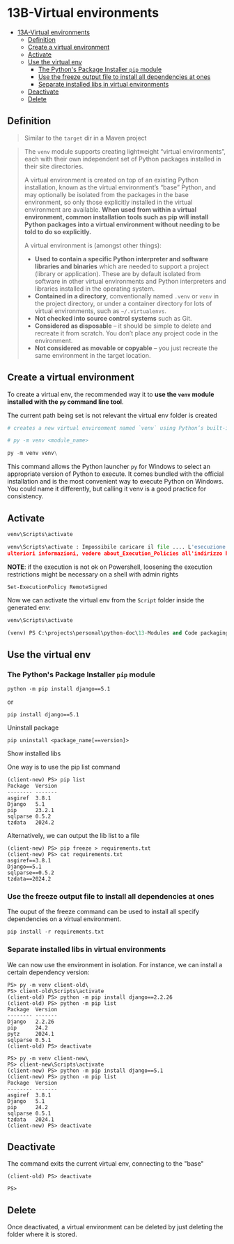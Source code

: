 # 13B-Virtual environments

<!-- TOC -->
* [13A-Virtual environments](#13b-virtual-environments)
  * [Definition](#definition)
  * [Create a virtual environment](#create-a-virtual-environment)
  * [Activate](#activate)
  * [Use the virtual env](#use-the-virtual-env)
    * [The Python's Package Installer `pip` module](#the-pythons-package-installer-pip-module-)
    * [Use the freeze output file to install all dependencies at ones](#use-the-freeze-output-file-to-install-all-dependencies-at-ones)
    * [Separate installed libs in virtual environments](#separate-installed-libs-in-virtual-environments)
  * [Deactivate](#deactivate-)
  * [Delete](#delete)
<!-- TOC -->

## Definition

>Similar to the `target` dir in a Maven project

> The `venv` module supports creating lightweight “virtual environments”, 
> each with their own independent set of Python packages installed in their site directories. 
> 
> A virtual environment is created on top of an existing Python installation, known as the virtual environment’s “base” Python, and may optionally be isolated from the packages in the base environment, so only those explicitly installed in the virtual environment are available.
> **When used from within a virtual environment, common installation tools such as pip will install Python packages into a virtual environment without needing to be told to do so explicitly.**
>
> A virtual environment is (amongst other things):
> * **Used to contain a specific Python interpreter and software libraries and binaries** which are needed to support a project (library or application). These are by default isolated from software in other virtual environments and Python interpreters and libraries installed in the operating system.
> * **Contained in a directory**, conventionally named `.venv` or `venv` in the project directory, or under a container directory for lots of virtual environments, such as `~/.virtualenvs`.
> * **Not checked into source control systems** such as Git.
> * **Considered as disposable** – it should be simple to delete and recreate it from scratch. You don’t place any project code in the environment.
> * **Not considered as movable or copyable** – you just recreate the same environment in the target location.


## Create a virtual environment

To create a virtual env, the recommended way it to **use the `venv` module installed with the `py` command line tool**.

The current path being set is not relevant the virtual env folder is created 

```python
# creates a new virtual environment named `venv` using Python’s built-in `venv` module.

# py -m venv <module_name>

py -m venv venv\
```

This command allows the Python launcher `py` for Windows to select an appropriate version of Python to execute. 
It comes bundled with the official installation and is the most convenient way to execute Python on Windows.
You could name it differently, but calling it venv is a good practice for consistency.

## Activate

```python
venv\Scripts\activate

venv\Scripts\activate : Impossibile caricare il file .... L'esecuzione di script è disabilitata nel sistema in uso. Per
ulteriori informazioni, vedere about_Execution_Policies all'indirizzo https://go.microsoft.com/fwlink/?LinkID
```

**NOTE**: if the execution is not ok on Powershell, loosening the execution restrictions might be necessary on a shell 
with admin rights

```shell
Set-ExecutionPolicy RemoteSigned
```

Now we can activate the virtual env from the `Script` folder inside the generated env:

```python
venv\Scripts\activate

(venv) PS C:\projects\personal\python-doc\13-Modules and Code packaging\packaging_tutorial>
```

## Use the virtual env

### The Python's Package Installer `pip` module 

```shell
python -m pip install django==5.1
```

or

```shell
pip install django==5.1
```

Uninstall package

```shell
pip uninstall <package_name[==version]>
```

Show installed libs

One way is to use the pip list command

```shell
(client-new) PS> pip list
Package  Version
-------- -------
asgiref  3.8.1
Django   5.1
pip      23.2.1
sqlparse 0.5.2
tzdata   2024.2
```

Alternatively, we can output the lib list to a file

```shell
(client-new) PS> pip freeze > requirements.txt
(client-new) PS> cat requirements.txt
asgiref==3.8.1
Django==5.1
sqlparse==0.5.2
tzdata==2024.2
```

### Use the freeze output file to install all dependencies at ones

The ouput of the freeze command can be used to install all specify dependencies on 
a virtual environment.

```shell
pip install -r requirements.txt
```


### Separate installed libs in virtual environments

We can now use the environment in isolation. For instance, we can install a certain dependency version:

```shell
PS> py -m venv client-old\
PS> client-old\Scripts\activate
(client-old) PS> python -m pip install django==2.2.26
(client-old) PS> python -m pip list
Package  Version
-------- -------
Django   2.2.26
pip      24.2
pytz     2024.1
sqlparse 0.5.1
(client-old) PS> deactivate

PS> py -m venv client-new\
PS> client-new\Scripts\activate
(client-new) PS> python -m pip install django==5.1
(client-new) PS> python -m pip list
Package  Version
-------- -------
asgiref  3.8.1
Django   5.1
pip      24.2
sqlparse 0.5.1
tzdata   2024.1
(client-new) PS> deactivate
```


## Deactivate 

The command exits the current virtual env, connecting to the "base"

```shell
(client-old) PS> deactivate

PS>
```

## Delete

Once deactivated, a virtual environment can be deleted by just deleting the 
folder where it is stored.
